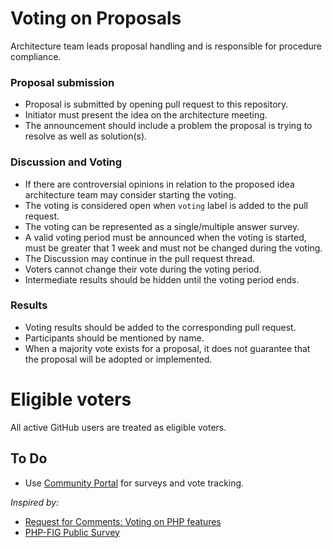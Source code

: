 # Voting on Proposals
Architecture team leads proposal handling and is responsible for procedure compliance.

### Proposal submission
- Proposal is submitted by opening pull request to this repository.
- Initiator must present the idea on the architecture meeting.
- The announcement should include a problem the proposal is trying to resolve as well as solution(s).

### Discussion and Voting
- If there are controversial opinions in relation to the proposed idea architecture team may consider starting the voting.
- The voting is considered open when `voting` label is added to the pull request.
- The voting can be represented as a single/multiple answer survey.
- A valid voting period must be announced when the voting is started, must be greater that 1 week and must not be changed during the voting.
- The Discussion may continue in the pull request thread.
- Voters cannot change their vote during the voting period.
- Intermediate results should be hidden until the voting period ends.

### Results
- Voting results should be added to the corresponding pull request.
- Participants should be mentioned by name.
- When a majority vote exists for a proposal, it does not guarantee that the proposal will be adopted or implemented.

# Eligible voters
All active GitHub users are treated as eligible voters.

## To Do
- Use [Community Portal](https://opensource.magento.com/) for surveys and vote tracking.

_Inspired by:_
- [Request for Comments: Voting on PHP features](https://wiki.php.net/rfc/voting)
- [PHP-FIG Public Survey](https://github.com/php-fig/fig-standards/blob/master/proposed/extended-coding-style-guide-meta.md#44-public-survey)
